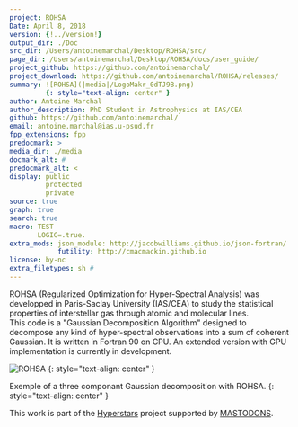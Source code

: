 ```yaml
---
project: ROHSA
Date: April 8, 2018
version: {!../version!}
output_dir: ./Doc
src_dir: /Users/antoinemarchal/Desktop/ROHSA/src/
page_dir: /Users/antoinemarchal/Desktop/ROHSA/docs/user_guide/
project_github: https://github.com/antoinemarchal/
project_download: https://github.com/antoinemarchal/ROHSA/releases/
summary: ![ROHSA](|media|/LogoMakr_0dTJ9B.png)
         {: style="text-align: center" }
author: Antoine Marchal
author_description: PhD Student in Astrophysics at IAS/CEA
github: https://github.com/antoinemarchal/
email: antoine.marchal@ias.u-psud.fr
fpp_extensions: fpp
predocmark: >
media_dir: ./media
docmark_alt: #
predocmark_alt: <
display: public
         protected
         private
source: true
graph: true
search: true
macro: TEST
       LOGIC=.true.
extra_mods: json_module: http://jacobwilliams.github.io/json-fortran/
            futility: http://cmacmackin.github.io
license: by-nc
extra_filetypes: sh #
---
```


ROHSA (Regularized Optimization for Hyper-Spectral Analysis) was developped in Paris-Saclay University
(IAS/CEA) to study the statistical properties of interstellar gas through atomic and molecular lines.  
This code is a "Gaussian Decomposition Algorithm" designed to decompose any kind of hyper-spectral 
observations into a sum of coherent Gaussian. It is written in Fortran 90 on CPU. An extended version 
with GPU implementation is currently in development. 

![ROHSA](|media|/screenshot.png)
{: style="text-align: center" }

Exemple of a three componant Gaussian decomposition with ROHSA.
{: style="text-align: center" }

This work is part of the [Hyperstars](http://hyperstars.lmpa.eu) project supported by 
[MASTODONS](http://www.cnrs.fr/mi/spip.php?article53&lang=fr).







